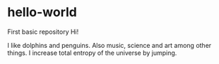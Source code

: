 # hello-world
First basic repository
Hi!

I like dolphins and penguins.
Also music, science and art among other things.
I increase total entropy of the universe by jumping.
